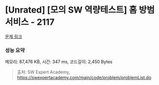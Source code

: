 # [Unrated] [모의 SW 역량테스트] 홈 방범 서비스 - 2117 

[문제 링크](https://swexpertacademy.com/main/code/problem/problemDetail.do?contestProbId=AV5V61LqAf8DFAWu) 

### 성능 요약

메모리: 87,476 KB, 시간: 347 ms, 코드길이: 2,450 Bytes



> 출처: SW Expert Academy, https://swexpertacademy.com/main/code/problem/problemList.do